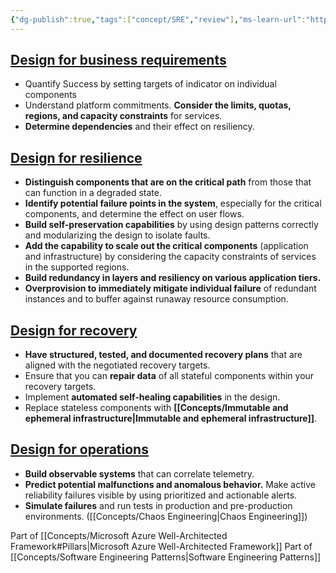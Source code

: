 ```yaml
---
{"dg-publish":true,"tags":["concept/SRE","review"],"ms-learn-url":"https://learn.microsoft.com/en-us/azure/well-architected/reliability/principles","permalink":"/concepts/reliability-design-patterns/","dgPassFrontmatter":true}
---
```


## [Design for business requirements](https://learn.microsoft.com/en-us/azure/well-architected/reliability/principles#design-for-business-requirements)
* Quantify Success by setting targets of indicator on individual components
* Understand platform commitments. **Consider the limits, quotas, regions, and capacity constraints** for services.
* **Determine dependencies** and their effect on resiliency.
## [Design for resilience](https://learn.microsoft.com/en-us/azure/well-architected/reliability/principles#design-for-resilience)
* **Distinguish components that are on the critical path** from those that can function in a degraded state.
* **Identify potential failure points in the system**, especially for the critical components, and determine the effect on user flows.
* **Build self-preservation capabilities** by using design patterns correctly and modularizing the design to isolate faults.
* **Add the capability to scale out the critical components** (application and infrastructure) by considering the capacity constraints of services in the supported regions.
* **Build redundancy in layers and resiliency on various application tiers.**
* **Overprovision to immediately mitigate individual failure** of redundant instances and to buffer against runaway resource consumption.
## [Design for recovery](https://learn.microsoft.com/en-us/azure/well-architected/reliability/principles#design-for-recovery)
* **Have structured, tested, and documented recovery plans** that are aligned with the negotiated recovery targets.
* Ensure that you can **repair data** of all stateful components within your recovery targets.
* Implement **automated self-healing capabilities** in the design.
* Replace stateless components with **[[Concepts/Immutable and ephemeral infrastructure\|Immutable and ephemeral infrastructure]]**.
## [Design for operations](https://learn.microsoft.com/en-us/azure/well-architected/reliability/principles#design-for-operations)
* **Build observable systems** that can correlate telemetry.
* **Predict potential malfunctions and anomalous behavior.** Make active reliability failures visible by using prioritized and actionable alerts.
* **Simulate failures** and run tests in production and pre-production environments. ([[Concepts/Chaos Engineering\|Chaos Engineering]])

Part of [[Concepts/Microsoft Azure Well-Architected Framework#Pillars\|Microsoft Azure Well-Architected Framework]]
Part of [[Concepts/Software Engineering Patterns\|Software Engineering Patterns]]
